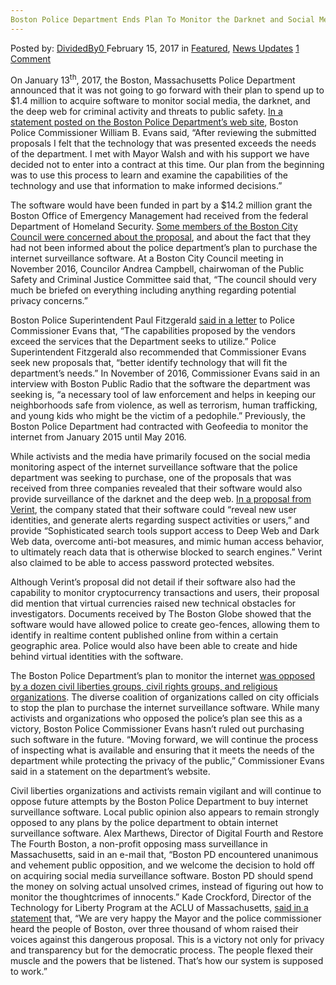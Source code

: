 ```yaml
---
Boston Police Department Ends Plan To Monitor the Darknet and Social Media
---
```

<article class="post-listing post-18133 post type-post status-publish format-standard has-post-thumbnail hentry  tag-boston tag-darknet tag-department tag-ends tag-media tag-monitor tag-plan tag-police tag-social">
    <div class="post-inner">
        <span>Posted by: <a href="https://www.deepdotweb.com/author/dividedby0/" title="">DividedBy0 </a></span>
    <span>February 15, 2017</span>
    <span>in <a href="https://www.deepdotweb.com/category/deepdot-news/" rel="category tag">Featured</a>, <a href="https://www.deepdotweb.com/category/news-updates/" rel="category tag">News Updates</a></span>
    <span><a href="https://www.deepdotweb.com/2017/02/15/boston-police-department-ends-plan-monitor-darknet-social-media/#comments">1 Comment</a></span>
    </p>
    <div class="clear"></div>
    <div class="entry">
    <p>On January 13<sup>th</sup>, 2017, the Boston, Massachusetts Police Department announced that it was not going to go forward with their plan to spend up to $1.4 million to acquire software to monitor social media, the darknet, and the deep web for criminal activity and threats to public safety. <a href="http://bpdnews.com/news/2017/1/13/commissioner-evans-announces-next-steps-on-acquisition-of-social-media-technology">In a statement posted on the Boston Police Department’s web site</a>, Boston Police Commissioner William B. Evans said, “After reviewing the submitted proposals I felt that the technology that was presented exceeds the needs of the department. I met with Mayor Walsh and with his support we have decided not to enter into a contract at this time. Our plan from the beginning was to use this process to learn and examine the capabilities of the technology and use that information to make informed decisions.”</p>
    <p>The software would have been funded in part by a $14.2 million grant the Boston Office of Emergency Management had received from the federal Department of Homeland Security. <a href="https://www.bostonglobe.com/metro/2016/11/29/city-council-plans-question-boston-police-about-new-social-media-monitoring-software/zplgstsOnfq162Qvu4MZEJ/story.html">Some members of the Boston City Council were concerned about the proposal</a>, and about the fact that they had not been informed about the police department’s plan to purchase the internet surveillance software. At a Boston City Council meeting in November 2016, Councilor Andrea Campbell, chairwoman of the Public Safety and Criminal Justice Committee said that, “The council should very much be briefed on everything including anything regarding potential privacy concerns.”</p>
    <p>Boston Police Superintendent Paul Fitzgerald <a href="https://www.bostonglobe.com/metro/2017/01/14/boston-police-scrap-plans-buy-social-media-monitoring-software-for-now/rIzAn4e5oQJJSwM4BSkt5H/story.html">said in a letter</a> to Police Commissioner Evans that, “The capabilities proposed by the vendors exceed the services that the Department seeks to utilize.” Police Superintendent Fitzgerald also recommended that Commissioner Evans seek new proposals that, “better identify technology that will fit the department’s needs.” In November of 2016, Commissioner Evans said in an interview with Boston Public Radio that the software the department was seeking is, “a necessary tool of law enforcement and helps in keeping our neighborhoods safe from violence, as well as terrorism, human trafficking, and young kids who might be the victim of a pedophile.” Previously, the Boston Police Department had contracted with Geofeedia to monitor the internet from January 2015 until May 2016.</p>
    <p>While activists and the media have primarily focused on the social media monitoring aspect of the internet surveillance software that the police department was seeking to purchase, one of the proposals that was received from three companies revealed that their software would also provide surveillance of the darknet and the deep web. <a href="http://bpdnews.com/s/BRIC-Proposal-Baseline-Document-27a-Oct-16.pdf">In a proposal from Verint</a>, the company stated that their software could “reveal new user identities, and generate alerts regarding suspect activities or users,” and provide “Sophisticated search tools support access to Deep Web and Dark Web data, overcome anti-bot measures, and mimic human access behavior, to ultimately reach data that is otherwise blocked to search engines.” Verint also claimed to be able to access password protected websites.</p>
    <p>Although Verint’s proposal did not detail if their software also had the capability to monitor cryptocurrency transactions and users, their proposal did mention that virtual currencies raised new technical obstacles for investigators. Documents received by The Boston Globe showed that the software would have allowed police to create geo-fences, allowing them to identify in realtime content published online from within a certain geographic area. Police would also have been able to create and hide behind virtual identities with the software.</p>
    <p>The Boston Police Department’s plan to monitor the internet <a href="https://www.bostonglobe.com/metro/2016/12/13/civil-rights-groups-ask-city-officials-drop-social-media-monitoring-program/vX2qKr5lyODq9HzBzEaY3O/story.html">was opposed by a dozen civil liberties groups, civil rights groups, and religious organizations</a>. The diverse coalition of organizations called on city officials to stop the plan to purchase the internet surveillance software. While many activists and organizations who opposed the police’s plan see this as a victory, Boston Police Commissioner Evans hasn’t ruled out purchasing such software in the future. “Moving forward, we will continue the process of inspecting what is available and ensuring that it meets the needs of the department while protecting the privacy of the public,” Commissioner Evans said in a statement on the department’s website.</p>
    <p>Civil liberties organizations and activists remain vigilant and will continue to oppose future attempts by the Boston Police Department to buy internet surveillance software. Local public opinion also appears to remain strongly opposed to any plans by the police department to obtain internet surveillance software. Alex Marthews, Director of Digital Fourth and Restore The Fourth Boston, a non-profit opposing mass surveillance in Massachusetts, said in an e-mail that, “Boston PD encountered unanimous and vehement public opposition, and we welcome the decision to hold off on acquiring social media surveillance software. Boston PD should spend the money on solving actual unsolved crimes, instead of figuring out how to monitor the thoughtcrimes of innocents.” Kade Crockford, Director of the Technology for Liberty Program at the ACLU of Massachusetts, <a href="https://aclum.org/uncategorized/boston-police-cancels-plan-acquire-social-media-surveillance-system/">said in a statement</a> that, “We are very happy the Mayor and the police commissioner heard the people of Boston, over three thousand of whom raised their voices against this dangerous proposal. This is a victory not only for privacy and transparency but for the democratic process. The people flexed their muscle and the powers that be listened. That’s how our system is supposed to work.”</p>
    </div>
    <span style="display:none"><a href="https://www.deepdotweb.com/tag/boston/" rel="tag">boston</a> <a href="https://www.deepdotweb.com/tag/darknet/" rel="tag">darknet</a> <a href="https://www.deepdotweb.com/tag/department/" rel="tag">department</a> <a href="https://www.deepdotweb.com/tag/ends/" rel="tag">ends</a> <a href="https://www.deepdotweb.com/tag/media/" rel="tag">media</a> <a href="https://www.deepdotweb.com/tag/monitor/" rel="tag">monitor</a> <a href="https://www.deepdotweb.com/tag/plan/" rel="tag">plan</a> <a href="https://www.deepdotweb.com/tag/police/" rel="tag">police</a> <a href="https://www.deepdotweb.com/tag/social/" rel="tag">social</a></span> <span style="display:none" class="updated">2017-02-15</span>
    <div style="display:none" class="vcard author" itemprop="author" itemscope itemtype="http://schema.org/Person"><strong class="fn" itemprop="name"><a href="https://www.deepdotweb.com/author/dividedby0/" title="Posts by DividedBy0" rel="author">DividedBy0</a></strong></div>
    </div>
</article>

